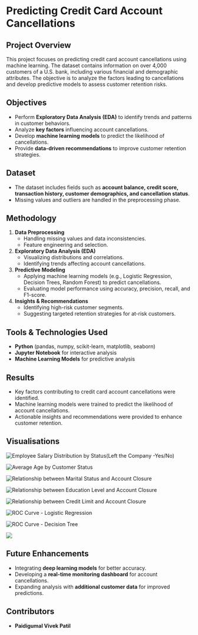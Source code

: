 # Predicting Credit Card Account Cancellations

## Project Overview
This project focuses on predicting credit card account cancellations using machine learning. The dataset contains information on over 4,000 customers of a U.S. bank, including various financial and demographic attributes. The objective is to analyze the factors leading to cancellations and develop predictive models to assess customer retention risks.

## Objectives
- Perform **Exploratory Data Analysis (EDA)** to identify trends and patterns in customer behaviors.
- Analyze **key factors** influencing account cancellations.
- Develop **machine learning models** to predict the likelihood of cancellations.
- Provide **data-driven recommendations** to improve customer retention strategies.

## Dataset
- The dataset includes fields such as **account balance, credit score, transaction history, customer demographics, and cancellation status**.
- Missing values and outliers are handled in the preprocessing phase.

## Methodology
1. **Data Preprocessing**
   - Handling missing values and data inconsistencies.
   - Feature engineering and selection.
2. **Exploratory Data Analysis (EDA)**
   - Visualizing distributions and correlations.
   - Identifying trends affecting account cancellations.
3. **Predictive Modeling**
   - Applying machine learning models (e.g., Logistic Regression, Decision Trees, Random Forest) to predict cancellations.
   - Evaluating model performance using accuracy, precision, recall, and F1-score.
4. **Insights & Recommendations**
   - Identifying high-risk customer segments.
   - Suggesting targeted retention strategies for at-risk customers.

## Tools & Technologies Used
- **Python** (pandas, numpy, scikit-learn, matplotlib, seaborn)
- **Jupyter Notebook** for interactive analysis
- **Machine Learning Models** for predictive analysis

## Results
- Key factors contributing to credit card account cancellations were identified.
- Machine learning models were trained to predict the likelihood of account cancellations.
- Actionable insights and recommendations were provided to enhance customer retention.

## Visualisations
![Employee Salary Distribution by Status(Left the Company -Yes/No)](https://github.com/Paidigumal-Vivek/Predicting-Credit-Card-Account-Cancellations/blob/main/visualisation%201.png)

![Average Age by Customer Status](https://github.com/Paidigumal-Vivek/Predicting-Credit-Card-Account-Cancellations/blob/main/visualisation%202.png)

![Relationship between Marital Status and Account Closure](https://github.com/Paidigumal-Vivek/Predicting-Credit-Card-Account-Cancellations/blob/main/visualisation%203.png)

![Relationship between Education Level and Account Closure](https://github.com/Paidigumal-Vivek/Predicting-Credit-Card-Account-Cancellations/blob/main/visualisation%204.png)

![Relationship between Credit Limit and Account Closure](https://github.com/Paidigumal-Vivek/Predicting-Credit-Card-Account-Cancellations/blob/main/visualisation%205.png)

![ROC Curve - Logistic Regression](https://github.com/Paidigumal-Vivek/Predicting-Credit-Card-Account-Cancellations/blob/main/visualisation%206.png)

![ROC Curve - Decision Tree](https://github.com/Paidigumal-Vivek/Predicting-Credit-Card-Account-Cancellations/blob/main/visualisation%207.png)

![](https://github.com/Paidigumal-Vivek/Predicting-Credit-Card-Account-Cancellations/blob/main/visualisation%208.png)

## Future Enhancements
- Integrating **deep learning models** for better accuracy.
- Developing a **real-time monitoring dashboard** for account cancellations.
- Expanding analysis with **additional customer data** for improved predictions.

## Contributors
- **Paidigumal Vivek Patil**

